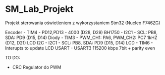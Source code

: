 # SM_Lab_Projekt
 Projekt sterowania oświetleniem z wykorzystaniem Stm32 (Nucleo F746ZG)

 
 Encoder - TIM4 - PD12,PD13 - 4000 (D28, D29)
 BH1750 - I2C1 - SCL: PB8, SDA: PD9 (D15, D14)
 Diody - TIM3 - PWM_CH1: PA6, PWM_CH2: PC7   1kHZ  (D12, D21)
 LCD I2C - I2C1 - SCL: PB8, SDA: PD9 (D15, D14)
 LCD - TIM6 - Interupts to update LCD
 USART - USART3 115200 kbps 7bit + parity even
 
 TO DO: 
 
 + CRC
 Regulator do PWM 
 